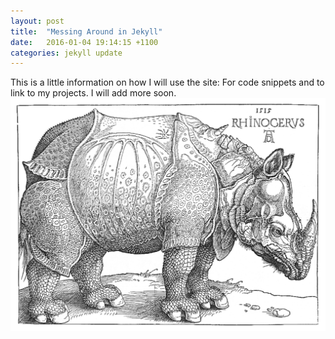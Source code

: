 ```yaml
---
layout: post
title:  "Messing Around in Jekyll"
date:   2016-01-04 19:14:15 +1100
categories: jekyll update
---
```


This is a little information on how I will use the site: 
For code snippets and to link to my projects. I will add more soon.
![Image description](/assets/img/rhino.png)

